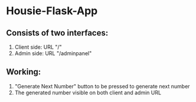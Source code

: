 # Housie-Flask-App

## Consists of two interfaces:
1. Client side: URL "/"
2. Admin side: URL "/adminpanel"

## Working:
1. "Generate Next Number" button to be pressed to generate next number
2. The generated number visible on both client and admin URL